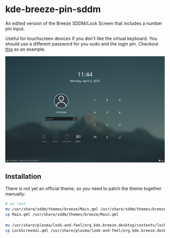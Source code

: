 # kde-breeze-pin-sddm
An edited version of the Breeze SDDM/Lock Screen that includes a number pin input.

Useful for touchscreen devices if you don't like the virtual keyboard.
You should use a different password for you sudo and the login pin. Checkout [this](https://blog.fancypi.cn/blog/pin_login_in_kde.html) as an example.

![preview](pin-sddm.png)

## Installation
There is not yet an official theme, so you need to patch the theme together manually:
```sh
# as root
mv /usr/share/sddm/themes/breeze/Main.qml /usr/share/sddm/themes/breeze/Main.qml.bac
cp Main.qml /usr/share/sddm/themes/breeze/Main.qml

mv /usr/share/plasma/look-and-feel/org.kde.breeze.desktop/contents/lockscreen/LockScreenUi.qml /usr/share/plasma/look-and-feel/org.kde.breeze.desktop/contents/lockscreen/LockScreenUi.qml.bac
cp LockScreenUi.qml /usr/share/plasma/look-and-feel/org.kde.breeze.desktop/contents/lockscreen/LockScreenUi.qml  
```
